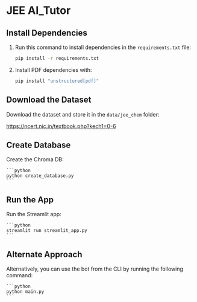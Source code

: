 # JEE AI_Tutor


## Install Dependencies

1. Run this command to install dependencies in the `requirements.txt` file:

    ```sh
    pip install -r requirements.txt
    ```

2. Install PDF dependencies with:

    ```sh
    pip install "unstructured[pdf]"
    ```

## Download the Dataset

Download the dataset and store it in the `data/jee_chem` folder:

https://ncert.nic.in/textbook.php?kech1=0-6

## Create Database

Create the Chroma DB:

    ```python
    python create_database.py
    ```

## Run the App

Run the Streamlit app:

    ```python
    streamlit run streamlit_app.py
    ```

## Alternate Approach

Alternatively, you can use the bot from the CLI by running the following command:

    ```python
    python main.py
    ```
